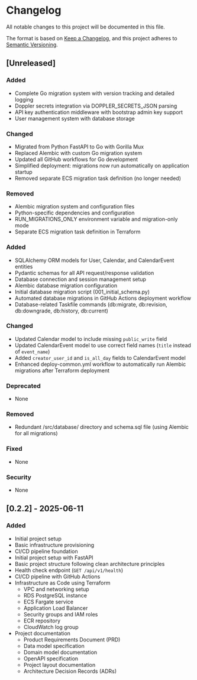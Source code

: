 # Changelog

All notable changes to this project will be documented in this file.

The format is based on [Keep a Changelog](https://keepachangelog.com/en/1.0.0/),
and this project adheres to [Semantic Versioning](https://semver.org/spec/v2.0.0.html).

## [Unreleased]

### Added
- Complete Go migration system with version tracking and detailed logging
- Doppler secrets integration via DOPPLER_SECRETS_JSON parsing
- API key authentication middleware with bootstrap admin key support
- User management system with database storage

### Changed
- Migrated from Python FastAPI to Go with Gorilla Mux
- Replaced Alembic with custom Go migration system
- Updated all GitHub workflows for Go development
- Simplified deployment: migrations now run automatically on application startup
- Removed separate ECS migration task definition (no longer needed)

### Removed
- Alembic migration system and configuration files
- Python-specific dependencies and configuration
- RUN_MIGRATIONS_ONLY environment variable and migration-only mode
- Separate ECS migration task definition in Terraform

### Added
- SQLAlchemy ORM models for User, Calendar, and CalendarEvent entities
- Pydantic schemas for all API request/response validation
- Database connection and session management setup
- Alembic database migration configuration
- Initial database migration script (001_initial_schema.py)
- Automated database migrations in GitHub Actions deployment workflow
- Database-related Taskfile commands (db:migrate, db:revision, db:downgrade, db:history, db:current)

### Changed
- Updated Calendar model to include missing `public_write` field
- Updated CalendarEvent model to use correct field names (`title` instead of `event_name`)
- Added `creator_user_id` and `is_all_day` fields to CalendarEvent model
- Enhanced deploy-common.yml workflow to automatically run Alembic migrations after Terraform deployment

### Deprecated
- None

### Removed
- Redundant /src/database/ directory and schema.sql file (using Alembic for all migrations)

### Fixed
- None

### Security
- None

## [0.2.2] - 2025-06-11
### Added
- Initial project setup
- Basic infrastructure provisioning
- CI/CD pipeline foundation
- Initial project setup with FastAPI
- Basic project structure following clean architecture principles
- Health check endpoint (`GET /api/v1/health`)
- CI/CD pipeline with GitHub Actions
- Infrastructure as Code using Terraform
  - VPC and networking setup
  - RDS PostgreSQL instance
  - ECS Fargate service
  - Application Load Balancer
  - Security groups and IAM roles
  - ECR repository
  - CloudWatch log group
- Project documentation
  - Product Requirements Document (PRD)
  - Data model specification
  - Domain model documentation
  - OpenAPI specification
  - Project layout documentation
  - Architecture Decision Records (ADRs)

